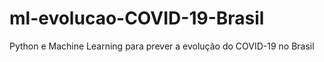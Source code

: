 # ml-evolucao-COVID-19-Brasil
Python e Machine Learning para prever a evolução do COVID-19 no Brasil
